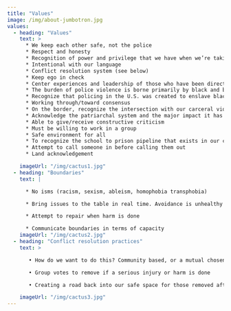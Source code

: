 ```yaml
---
title: "Values"
image: /img/about-jumbotron.jpg
values:
  - heading: "Values"
    text: >
      * We keep each other safe, not the police
      * Respect and honesty 
      * Recognition of power and privilege that we have when we’re taking/making space 
      * Intentional with our language
      * Conflict resolution system (see below)
      * Keep ego in check
      * Center experiences and leadership of those who have been directly affected by police violence and the carceral state.
      * The burden of police violence is borne primarily by black and brown communities. We will strive to fight racism, particularly anti-black racism, in all work that we do.
      * Recognize that policing in the U.S. was created to enslave black people and persists to criminalize poor communities of color and protect capital.  
      * Working through/toward consensus
      * On the border, recognize the intersection with our carceral violent immigration system. Divesting from LE means divesting from all forms of law enforcement. This fight is also against the border wall and against the criminalization of immigrants, #nooneisillegal
      * Acknowledge the patriarchal system and the major impact it has on women (especially WOC) & the lgbtq+ community mental health and leadership opportunities/development 
      * Able to give/receive constructive criticism
      * Must be willing to work in a group
      * Safe environment for all 
      * To recognize the school to prison pipeline that exists in our communities, and how the youth in our communities are criminalized  
      * Attempt to call someone in before calling them out
      * Land acknowledgement

    imageUrl: "/img/cactus1.jpg"
  - heading: "Boundaries"
    text: |

      * No isms (racism, sexism, ableism, homophobia transphobia)

      * Bring issues to the table in real time. Avoidance is unhealthy and can lead micro aggression towards the person who caused the harm

      * Attempt to repair when harm is done

      * Communicate boundaries in terms of capacity
    imageUrl: "/img/cactus2.jpg"
  - heading: "Conflict resolution practices"
    text: >

       • How do we want to do this? Community based, or a mutual chosen mediator to hear both parties? Other ideas?

       • Group votes to remove if a serious injury or harm is done

       • Creating a road back into our safe space for those removed after harm had been done.

    imageUrl: "/img/cactus3.jpg"
---
```

